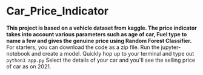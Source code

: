 # Car_Price_Indicator
<b>This project is based on a vehicle dataset from kaggle. The price indicator takes into account various parameters such as age of car, Fuel type to name a few and gives the genuine price using Random Forest Classifier.  </b>
For starters, you can download the code as a zip file. 
Run the jupyter-notebook and create a model.
Quickly hop up to your terminal and type out ```python3 app.py```
Select the details of your car and you'll see the selling price of car as on 2021.
